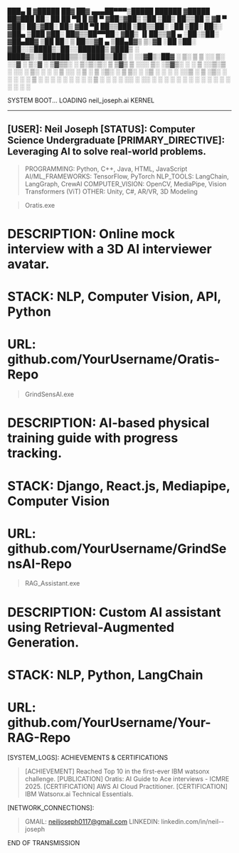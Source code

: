 
 ███▄    █ ▓█████  ██▓ ██▓        ▄▄▄██▀▀▀▒█████    ██████ ▓█████  ██▓███   ██░ ██ 
 ██ ▀█   █ ▓█   ▀ ▓██▒▓██▒          ▒██  ▒██▒  ██▒▒██    ▒ ▓█   ▀ ▓██░  ██▒▓██░ ██▒
▓██  ▀█ ██▒▒███   ▒██▒▒██░          ░██  ▒██░  ██▒░ ▓██▄   ▒███   ▓██░ ██▓▒▒██▀▀██░
▓██▒  ▐▌██▒▒▓█  ▄ ░██░▒██░       ▓██▄██▓ ▒██   ██░  ▒   ██▒▒▓█  ▄ ▒██▄█▓▒ ▒░▓█ ░██ 
▒██░   ▓██░░▒████▒░██░░██████▒    ▓███▒  ░ ████▓▒░▒██████▒▒░▒████▒▒██▒ ░  ░░▓█▒░██▓
░ ▒░   ▒ ▒ ░░ ▒░ ░░▓  ░ ▒░▓  ░    ▒▓▒▒░  ░ ▒░▒░▒░ ▒ ▒▓▒ ▒ ░░░ ▒░ ░▒▓▒░ ░  ░ ▒ ░░▒░▒
░ ░░   ░ ▒░ ░ ░  ░ ▒ ░░ ░ ▒  ░    ▒ ░▒░    ░ ▒ ▒░ ░ ░▒  ░ ░ ░ ░  ░░▒ ░      ▒ ░▒░ ░
   ░   ░ ░    ░    ▒ ░  ░ ░       ░ ░ ░  ░ ░ ░ ▒  ░  ░  ░     ░   ░░        ░  ░░ ░
         ░    ░  ░ ░      ░  ░    ░   ░      ░ ░        ░     ░  ░          ░  ░  ░
                                                                                   

                                                 


SYSTEM BOOT...
LOADING neil_joseph.ai KERNEL

-----------------------------------------------------------------
[USER]: Neil Joseph
[STATUS]: Computer Science Undergraduate
[PRIMARY_DIRECTIVE]: Leveraging AI to solve real-world problems.
-----------------------------------------------------------------

[LOADED_MODULES]: SKILLS

> PROGRAMMING: Python, C++, Java, HTML, JavaScript
> AI/ML_FRAMEWORKS: TensorFlow, PyTorch
> NLP_TOOLS: LangChain, LangGraph, CrewAI
> COMPUTER_VISION: OpenCV, MediaPipe, Vision Transformers (ViT)
> OTHER: Unity, C#, AR/VR, 3D Modeling

[EXECUTED_PROGRAMS]: PROJECTS

> Oratis.exe
# DESCRIPTION: Online mock interview with a 3D AI interviewer avatar.
# STACK: NLP, Computer Vision, API, Python
# URL: github.com/YourUsername/Oratis-Repo

> GrindSensAI.exe
# DESCRIPTION: AI-based physical training guide with progress tracking.
# STACK: Django, React.js, Mediapipe, Computer Vision
# URL: github.com/YourUsername/GrindSensAI-Repo

> RAG_Assistant.exe
# DESCRIPTION: Custom AI assistant using Retrieval-Augmented Generation.
# STACK: NLP, Python, LangChain
# URL: github.com/YourUsername/Your-RAG-Repo

[SYSTEM_LOGS]: ACHIEVEMENTS & CERTIFICATIONS

> [ACHIEVEMENT] Reached Top 10 in the first-ever IBM watsonx challenge.
> [PUBLICATION] Oratis: AI Guide to Ace interviews - ICMRE 2025.
> [CERTIFICATION] AWS AI Cloud Practitioner.
> [CERTIFICATION] IBM Watsonx.ai Technical Essentials.

[NETWORK_CONNECTIONS]:

> GMAIL: neiljoseph0117@gmail.com
> LINKEDIN: linkedin.com/in/neil--joseph

END OF TRANSMISSION

